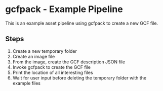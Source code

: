 # gcfpack - Example Pipeline

This is an example asset pipeline using gcfpack to create a new GCF file.

## Steps

1. Create a new temporary folder
2. Create an image file
3. From the image, create the GCF description JSON file
4. Invoke gcfpack to create the GCF file
5. Print the location of all interesting files
6. Wait for user input before deleting the temporary folder with the example files
